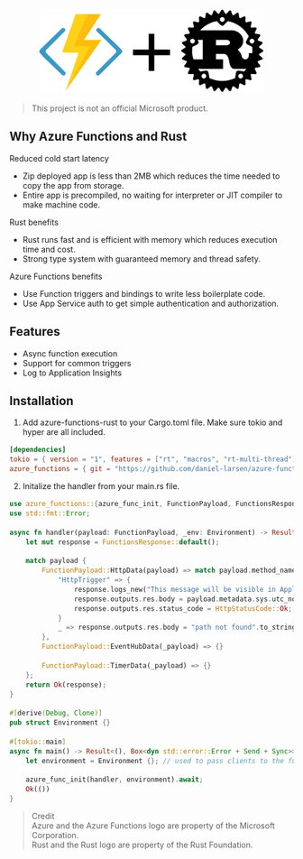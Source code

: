 <div>
  <div align="center" style="display: block; text-align: center;">
    <img src="https://raw.githubusercontent.com/daniel-larsen/azure-functions-rust/main/assets/azurefunctions-rust.svg" height="150" />
  </div>
</div>

> This project is not an official Microsoft product.

## Why Azure Functions and Rust

Reduced cold start latency

- Zip deployed app is less than 2MB which reduces the time needed to copy the app from storage.
- Entire app is precompiled, no waiting for interpreter or JIT compiler to make machine code.

Rust benefits

- Rust runs fast and is efficient with memory which reduces execution time and cost.
- Strong type system with guaranteed memory and thread safety.

Azure Functions benefits

- Use Function triggers and bindings to write less boilerplate code.
- Use App Service auth to get simple authentication and authorization.

## Features

- Async function execution
- Support for common triggers
- Log to Application Insights

## Installation

1. Add azure-functions-rust to your Cargo.toml file. Make sure tokio and hyper are all included.

```toml
[dependencies]
tokio = { version = "1", features = ["rt", "macros", "rt-multi-thread"] }
azure_functions = { git = "https://github.com/daniel-larsen/azure-functions-rust", branch = "main" }

```

2. Initalize the handler from your main.rs file.

```rust
use azure_functions::{azure_func_init, FunctionPayload, FunctionsResponse, HttpStatusCode};
use std::fmt::Error;

async fn handler(payload: FunctionPayload, _env: Environment) -> Result<FunctionsResponse, Error> {
    let mut response = FunctionsResponse::default();

    match payload {
        FunctionPayload::HttpData(payload) => match payload.method_name() {
            "HttpTrigger" => {
                response.logs_new("This message will be visible in Application Insights");
                response.outputs.res.body = payload.metadata.sys.utc_now.to_string();
                response.outputs.res.status_code = HttpStatusCode::Ok;
            }
            _ => response.outputs.res.body = "path not found".to_string(),
        },
        FunctionPayload::EventHubData(_payload) => {}

        FunctionPayload::TimerData(_payload) => {}
    };
    return Ok(response);
}

#[derive(Debug, Clone)]
pub struct Environment {}

#[tokio::main]
async fn main() -> Result<(), Box<dyn std::error::Error + Send + Sync>> {
    let environment = Environment {}; // used to pass clients to the function handlers

    azure_func_init(handler, environment).await;
    Ok(())
}

```

> Credit \
> Azure and the Azure Functions logo are property of the Microsoft Corporation.\
> Rust and the Rust logo are property of the Rust Foundation.

